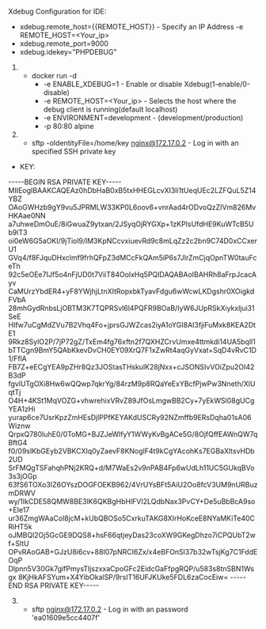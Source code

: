 Xdebug Configuration for IDE:

- xdebug.remote_host={{REMOTE_HOST}}               - Specify an IP Address -e REMOTE_HOST=<Your_ip>
- xdebug.remote_port=9000
- xdebug.idekey="PHPDEBUG"

1) - docker run -d  
       -   -e ENABLE_XDEBUG=1                     - Enable or disable Xdebug(1-enable/0-disable)
       -   -e REMOTE_HOST=<Your_ip>               - Selects the host where the debug client is running(default localhost)
       -   -e ENVIRONMENT=development             - (development/production)
       -   -p 80:80  alpine
2) - sftp -oIdentityFile=<Private key>/home/key nginx@172.17.0.2 - Log in with an specified SSH private key

- KEY:

-----BEGIN RSA PRIVATE KEY-----
MIIEogIBAAKCAQEAz0hDbHaB0xB5txHHEGLcvXI3li1tUeqUEc2LZFQuL5Z14YBZ
OAoGWHzb9gY9vu5JPRMLW33KP0L6oov6+vnrAad4rODvoQzZIVm826MvHKAae0NN
a7uhweDmOuE/8iGwuaZ9ytxan/2JSyqOjRYGXp+1zKPIsUfdHE9KuWTcB5Ub9lT3
oi0eW6G5aOKI/9jTiol9/lM3KpNCcvxiuevRd9c8mLqZz2c2bn9C74D0xCCxerU1
GVq4/f8FJquDHxclmf9frhQFpZ3dMCcFkQAm5iP6s7JIrZmCjqOpnTW0tauFceTh
92c5eOEe7IJf5o4nFjUD0t7ViiT84OolxHq5PQIDAQABAoIBAHRh8aFrpJcacAyv
CaMUrzYbdER4+yF8YWjhjLtnXItRopxbkTyavFdgu6wWcwLKDgshr0XOigkdFVbA
28mhGydRnbsLjOBTM3K7TQPRSvl6l4PQFR9BOaB/IyW6JUpRSkXiykxljui31SeE
HIfw7uCgMdZVu7B2Vhq4Fo+jprsGJWZcas2iyA1oYGI8AI3fjiFuMxk8KEA2DtE1
9Rkz8SylO2P/7jP72gZ/TxEm4fg76xftn2f7QXHZCrvUmxe4ttmkdi14UA5bqll1
bTTCgn9BmY5QAbKkevDvCH0EY09XrQ7F1xZwRt4aqGyVxat+SqD4vRvC1D1/FflA
FB7Z+eECgYEA9pZHr8Qz3JOStasTHskulK28jNxx+cJSONSIvVOiZpu2OI42B3dP
fgvlUTgOXi8Hw6wQQwp7qkrYg/84rzM9p8RQaYeExYBcfPjwPw3Nneth/XlUqtTj
O4H+4KSt1MqVOZG+vhwrehixVRvZ89JfOsLmgwBB2Cy+7yEkWSl08gUCgYEA1zHi
yurap6ce7UsrKpzZmHEsDjlPPfKEYAKdUSCRy92NZmffb9ERsDqha01sA06Wiznw
QrpxQ780IuhE0/0ToMG+BJZJeWlfyY1WWyKvBgACe5G/8OjfQffEAWnQW7qBftG4
f0/09slKbGEyb2VBKCXIq0yZaevF8KNoglF4t9kCgYAcohKs7EGBaXltsvHDb2UD
SrFMQgTSFahqhPNj2KRQ+d/M7WaEs2v9nPAB4Fp6wUdLh11UC5GUkqBVo3s3jOGp
63fS6TOXo3IZ6OYszDOGFOEKB962/4VrUYsBFt5AiU2Oo8fcV3UM9nURBuzmDRWV
wy/1IkCDE58QMW8BE3lK6QKBgHbHlFVI2LQdbNax3PvCY+De5uBbBcA9so+EIe17
ur36ZmgWAaCol8jcM+kUbQBOSo5CxrkuTAKG8XIrHoKceE8NYaMKiTe40CRiHT5k
oJMBQl2Oj5GcGE9DQS8+hsF66qtjeyDas23coXW9GKegDhzo7iCPQUbT2wf+SltU
OPvRAoGAB+GJzU8i6cv+88I07pNRCI6Zx/x4eBFOnSl37b32wTsjKg7C1FddEOqP
Dlpnn5V30Gk7gifPmysTljszxxaCpoGFc2EidcGaFfpgRQP/u583s8tnSBN1Wsgx
8KjHkAFSYum+X4YibOkalSP/9rsIT16UFJKUke5FDL6zaCocEiw=
-----END RSA PRIVATE KEY-----



3) - sftp nginx@172.17.0.2                          - Log in with an password 'ea01609e5cc4407f'
